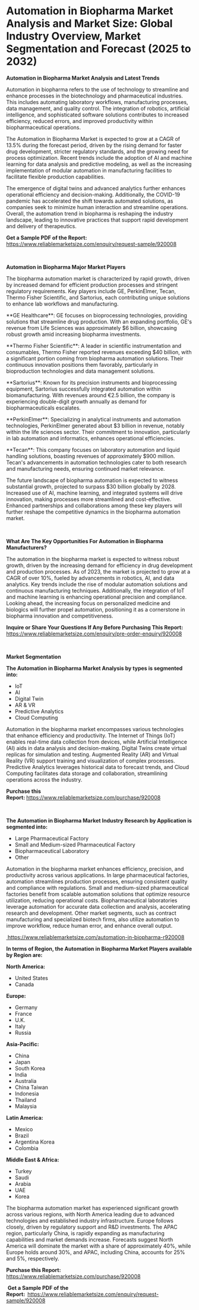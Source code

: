 <p><h1>Automation in Biopharma Market Analysis and Market Size: Global Industry Overview, Market Segmentation and Forecast (2025 to 2032)</h1></p><p><strong>Automation in Biopharma Market Analysis and Latest Trends</strong></p>
<p><p>Automation in biopharma refers to the use of technology to streamline and enhance processes in the biotechnology and pharmaceutical industries. This includes automating laboratory workflows, manufacturing processes, data management, and quality control. The integration of robotics, artificial intelligence, and sophisticated software solutions contributes to increased efficiency, reduced errors, and improved productivity within biopharmaceutical operations.</p><p>The Automation in Biopharma Market is expected to grow at a CAGR of 13.5% during the forecast period, driven by the rising demand for faster drug development, stricter regulatory standards, and the growing need for process optimization. Recent trends include the adoption of AI and machine learning for data analysis and predictive modeling, as well as the increasing implementation of modular automation in manufacturing facilities to facilitate flexible production capabilities.</p><p>The emergence of digital twins and advanced analytics further enhances operational efficiency and decision-making. Additionally, the COVID-19 pandemic has accelerated the shift towards automated solutions, as companies seek to minimize human interaction and streamline operations. Overall, the automation trend in biopharma is reshaping the industry landscape, leading to innovative practices that support rapid development and delivery of therapeutics.</p></p>
<p><strong>Get a Sample PDF of the Report:&nbsp;</strong> <a href="https://www.reliablemarketsize.com/enquiry/request-sample/920008?utm_campaign=3188&utm_medium=2&utm_source=Github&utm_content=ia&utm_term=18042025&utm_id=automation-in-biopharma">https://www.reliablemarketsize.com/enquiry/request-sample/920008</a></p>
<p>&nbsp;</p>
<p><strong>Automation in Biopharma Major Market Players</strong></p>
<p><p>The biopharma automation market is characterized by rapid growth, driven by increased demand for efficient production processes and stringent regulatory requirements. Key players include GE, PerkinElmer, Tecan, Thermo Fisher Scientific, and Sartorius, each contributing unique solutions to enhance lab workflows and manufacturing.</p><p>**GE Healthcare**: GE focuses on bioprocessing technologies, providing solutions that streamline drug production. With an expanding portfolio, GE's revenue from Life Sciences was approximately $6 billion, showcasing robust growth amid increasing biopharma investments.</p><p>**Thermo Fisher Scientific**: A leader in scientific instrumentation and consumables, Thermo Fisher reported revenues exceeding $40 billion, with a significant portion coming from biopharma automation solutions. Their continuous innovation positions them favorably, particularly in bioproduction technologies and data management solutions.</p><p>**Sartorius**: Known for its precision instruments and bioprocessing equipment, Sartorius successfully integrated automation within biomanufacturing. With revenues around €2.5 billion, the company is experiencing double-digit growth annually as demand for biopharmaceuticals escalates.</p><p>**PerkinElmer**: Specializing in analytical instruments and automation technologies, PerkinElmer generated about $3 billion in revenue, notably within the life sciences sector. Their commitment to innovation, particularly in lab automation and informatics, enhances operational efficiencies.</p><p>**Tecan**: This company focuses on laboratory automation and liquid handling solutions, boasting revenues of approximately $900 million. Tecan's advancements in automation technologies cater to both research and manufacturing needs, ensuring continued market relevance.</p><p>The future landscape of biopharma automation is expected to witness substantial growth, projected to surpass $30 billion globally by 2028. Increased use of AI, machine learning, and integrated systems will drive innovation, making processes more streamlined and cost-effective. Enhanced partnerships and collaborations among these key players will further reshape the competitive dynamics in the biopharma automation market.</p></p>
<p>&nbsp;</p>
<p><strong>What Are The Key Opportunities For Automation in Biopharma Manufacturers?</strong></p>
<p><p>The automation in the biopharma market is expected to witness robust growth, driven by the increasing demand for efficiency in drug development and production processes. As of 2023, the market is projected to grow at a CAGR of over 10%, fueled by advancements in robotics, AI, and data analytics. Key trends include the rise of modular automation solutions and continuous manufacturing techniques. Additionally, the integration of IoT and machine learning is enhancing operational precision and compliance. Looking ahead, the increasing focus on personalized medicine and biologics will further propel automation, positioning it as a cornerstone in biopharma innovation and competitiveness.</p></p>
<p><strong>Inquire or Share Your Questions If Any Before Purchasing This Report:</strong> <a href="https://www.reliablemarketsize.com/enquiry/pre-order-enquiry/920008?utm_campaign=3188&utm_medium=2&utm_source=Github&utm_content=ia&utm_term=18042025&utm_id=automation-in-biopharma">https://www.reliablemarketsize.com/enquiry/pre-order-enquiry/920008</a></p>
<p>&nbsp;</p>
<p><strong>Market Segmentation</strong></p>
<p><strong>The Automation in Biopharma Market Analysis by types is segmented into:</strong></p>
<p><ul><li>IoT</li><li>AI</li><li>Digital Twin</li><li>AR & VR</li><li>Predictive Analytics</li><li>Cloud Computing</li></ul></p>
<p><p>Automation in the biopharma market encompasses various technologies that enhance efficiency and productivity. The Internet of Things (IoT) enables real-time data collection from devices, while Artificial Intelligence (AI) aids in data analysis and decision-making. Digital Twins create virtual replicas for simulation and testing. Augmented Reality (AR) and Virtual Reality (VR) support training and visualization of complex processes. Predictive Analytics leverages historical data to forecast trends, and Cloud Computing facilitates data storage and collaboration, streamlining operations across the industry.</p></p>
<p><strong>Purchase this Report:&nbsp;</strong><a href="https://www.reliablemarketsize.com/purchase/920008?utm_campaign=3188&utm_medium=2&utm_source=Github&utm_content=ia&utm_term=18042025&utm_id=automation-in-biopharma">https://www.reliablemarketsize.com/purchase/920008</a></p>
<p>&nbsp;</p>
<p><strong>The Automation in Biopharma Market Industry Research by Application is segmented into:</strong></p>
<p><ul><li>Large Pharmaceutical Factory</li><li>Small and Medium-sized Pharmaceutical Factory</li><li>Biopharmaceutical Laboratory</li><li>Other</li></ul></p>
<p><p>Automation in the biopharma market enhances efficiency, precision, and productivity across various applications. In large pharmaceutical factories, automation streamlines production processes, ensuring consistent quality and compliance with regulations. Small and medium-sized pharmaceutical factories benefit from scalable automation solutions that optimize resource utilization, reducing operational costs. Biopharmaceutical laboratories leverage automation for accurate data collection and analysis, accelerating research and development. Other market segments, such as contract manufacturing and specialized biotech firms, also utilize automation to improve workflow, reduce human error, and enhance overall output.</p></p>
<p><a href="https://www.reliablemarketsize.com/automation-in-biopharma-r920008?utm_campaign=3188&utm_medium=2&utm_source=Github&utm_content=ia&utm_term=18042025&utm_id=automation-in-biopharma">&nbsp;https://www.reliablemarketsize.com/automation-in-biopharma-r920008</a></p>
<p><strong>In terms of Region, the Automation in Biopharma Market Players available by Region are:</strong></p>
<p>
    <p> <strong> North America: </strong>
        <ul>
            <li>United States</li>
            <li>Canada</li>
        </ul>
        </p> 
    <p> <strong> Europe: </strong>
        <ul>
            <li>Germany</li>
            <li>France</li>
            <li>U.K.</li>
            <li>Italy</li>
            <li>Russia</li>
        </ul>
        </p> 
    <p> <strong> Asia-Pacific: </strong>
        <ul>
            <li>China</li>
            <li>Japan</li>
            <li>South Korea</li>
            <li>India</li>
            <li>Australia</li>
            <li>China Taiwan</li>
            <li>Indonesia</li>
            <li>Thailand</li>
            <li>Malaysia</li>
        </ul>
        </p> 
    <p> <strong> Latin America: </strong>
        <ul>
            <li>Mexico</li>
            <li>Brazil</li>
            <li>Argentina Korea</li>
            <li>Colombia</li>
        </ul>
        </p> 
    <p> <strong> Middle East & Africa: </strong>
        <ul>
            <li>Turkey</li>
            <li>Saudi</li>
            <li>Arabia</li>
            <li>UAE</li>
            <li>Korea</li>
        </ul>
    </p>
    </p>
<p><p>The biopharma automation market has experienced significant growth across various regions, with North America leading due to advanced technologies and established industry infrastructure. Europe follows closely, driven by regulatory support and R&D investments. The APAC region, particularly China, is rapidly expanding as manufacturing capabilities and market demands increase. Forecasts suggest North America will dominate the market with a share of approximately 40%, while Europe holds around 30%, and APAC, including China, accounts for 25% and 5%, respectively.</p></p>
<p><strong>Purchase this Report: </strong><a href="https://www.reliablemarketsize.com/purchase/920008?utm_campaign=3188&utm_medium=2&utm_source=Github&utm_content=ia&utm_term=18042025&utm_id=automation-in-biopharma">https://www.reliablemarketsize.com/purchase/920008</a></p>
<p>&nbsp;<strong>Get a Sample PDF of the Report:&nbsp;&nbsp;</strong><a href="https://www.reliablemarketsize.com/enquiry/request-sample/920008?utm_campaign=3188&utm_medium=2&utm_source=Github&utm_content=ia&utm_term=18042025&utm_id=automation-in-biopharma">https://www.reliablemarketsize.com/enquiry/request-sample/920008</a></p>
<p><strong></strong></p>
<p><p></p><p></p><p></p></p>